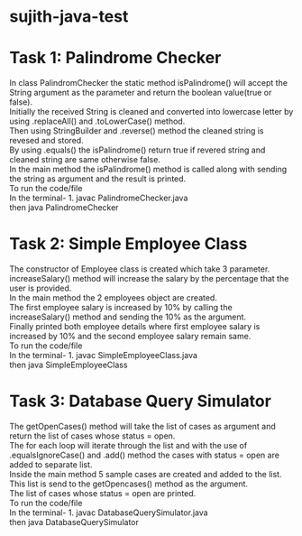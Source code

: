 # sujith-java-test
# Task 1: Palindrome Checker 
In class PalindromChecker the static method isPalindrome() will accept the String argument as the parameter and return the boolean value(true or false).<br>
Initially the received String is cleaned and converted into lowercase letter by using .replaceAll() and .toLowerCase() method.<br>
Then using StringBuilder and .reverse() method the cleaned string is revesed and stored.<br> 
By using .equals() the isPalindrome() return true if revered string and cleaned string are same otherwise false.<br>
In the main method the isPalindrome() method is called along with sending the string as argument and the result is printed.<br>
To run the code/file<br> 
      In the terminal- 1.    javac PalindromeChecker.java <br>
                      then   java PalindromeChecker

# Task 2: Simple Employee Class
The constructor of Employee class is created which take 3 parameter.<br> 
increaseSalary() method  will increase the salary by the percentage that the user is provided.<br>
In the main method the 2 employees object are created.<br>
The first employee salary is increased by 10% by calling the increaseSalary() method and sending the 10% as the argument.<br>
Finally printed both employee details where first employee salary is increased by 10% and the second employee salary remain same.<br>
To run the code/file <br>
      In the terminal- 1.    javac SimpleEmployeeClass.java <br>
                      then   java SimpleEmployeeClass
                      
# Task 3: Database Query Simulator
The getOpenCases() method will take the list of cases as argument and return the list of cases whose status = open.<br>
The for each loop will iterate through the list and with the use of .equalsIgnoreCase() and .add() method the cases with status = open are added to separate list.<br>
Inside the main method 5 sample cases are created and added to the list. <br>
This list is send to the getOpencases() method as the argument.<br>
The list of cases whose status = open are printed.<br>
To run the code/file <br>
      In the terminal- 1.    javac DatabaseQuerySimulator.java <br>
                      then   java DatabaseQuerySimulator
